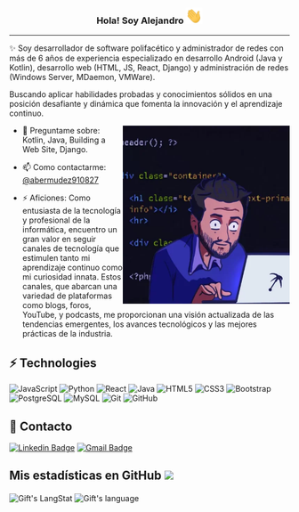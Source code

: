 <!-- Heading -->
<h3 align="center"> Hola! Soy Alejandro <img src = "./wave.gif" width = 30px></h3>
 
 

 <!-- About section -->

---

✨ Soy desarrollador de software polifacético y administrador de redes con más de 6 años de experiencia especializado en desarrollo Android (Java y Kotlin), desarrollo web (HTML, JS, React, Django) y administración de redes (Windows Server, MDaemon, VMWare).

Buscando aplicar habilidades probadas y conocimientos sólidos en una posición desafiante y dinámica que fomenta la innovación y el aprendizaje continuo.


<!-- code gif-->
<img align="right" alt="GIF" src="./program.webp" width="300" height="320" />


- 💬 Preguntame sobre: Kotlin, Java, Building a Web Site, Django.

- 📫 Como contactarme: [@abermudez910827](https://twitter.com/abermudez910827)

- ⚡ Aficiones: Como entusiasta de la tecnología y profesional de la informática, encuentro un gran valor en seguir canales de tecnología que estimulen tanto mi aprendizaje continuo como mi curiosidad innata. Estos canales, que abarcan una variedad de plataformas como blogs, foros, YouTube, y podcasts, me proporcionan una visión actualizada de las tendencias emergentes, los avances tecnológicos y las mejores prácticas de la industria.

<!-- About section: END -->

## ⚡ Technologies

![JavaScript](https://img.shields.io/badge/-JavaScript-black?style=flat-square&logo=javascript)
![Python](https://img.shields.io/badge/-Python-black?style=flat-square&logo=Python)
![React](https://img.shields.io/badge/-React-black?style=flat-square&logo=react)
![Java](https://img.shields.io/badge/-java-E34A86?style=flat-square&logo=java)
![HTML5](https://img.shields.io/badge/-HTML5-E34F26?style=flat-square&logo=html5&logoColor=white)
![CSS3](https://img.shields.io/badge/-CSS3-1572B6?style=flat-square&logo=css3)
![Bootstrap](https://img.shields.io/badge/-Bootstrap-563D7C?style=flat-square&logo=bootstrap)
![PostgreSQL](https://img.shields.io/badge/-PostgreSQL-336791?style=flat-square&logo=postgresql)
![MySQL](https://img.shields.io/badge/-MySQL-black?style=flat-square&logo=mysql)
![Git](https://img.shields.io/badge/-Git-black?style=flat-square&logo=git)
![GitHub](https://img.shields.io/badge/-GitHub-181717?style=flat-square&logo=github)

<!-- Conecct section -->

## 📱 Contacto

[![Linkedin Badge](https://img.shields.io/badge/-Alejandro_Bermúdez-blue?style=flat-square&logo=Linkedin&logoColor=white&link=https://www.linkedin.com/in/alejandro-bdez/)](https://www.linkedin.com/in/alejandro-bdez/)
[![Gmail Badge](https://img.shields.io/badge/-abermudez@engineer.com-c14438?style=flat-square&logo=Gmail&logoColor=white&link=mailto:abermudez@engineer.com)](mailto:abermudez@engineer.com)
 

 <!-- Conecct section: END -->

  <!-- GitHub section -->

## Mis estadísticas en GitHub <img src = "https://i.pinimg.com/originals/65/c4/f4/65c4f452571be1261e9c623f7da488ac.gif" width = 35px>

 
   <img align="center" src="https://github-readme-streak-stats.herokuapp.com/?user=abermudez910827" alt="Gift's LangStat" /> 
<img align="center" src="https://github-readme-stats.vercel.app/api/top-langs?username=abermudez910827&langs_count=10&show_icons=true&locale=en&layout=compact&theme=light" alt="Gift's language" height="192px"  width="500px"/>
 
 
<!-- THE END -->
 
